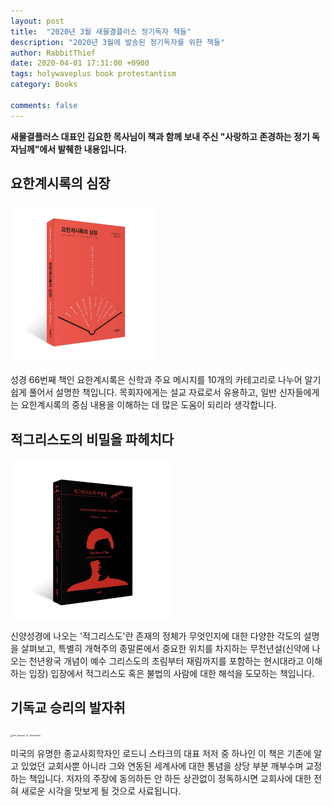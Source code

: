 ```yaml
---
layout: post
title:  "2020년 3월 새물결플러스 정기독자 책들"
description: "2020년 3월에 발송된 정기독자를 위한 책들"
author: RabbitThief
date: 2020-04-01 17:31:00 +0900
tags: holywaveplus book protestantism 
category: Books

comments: false
---	
```




**새물결플러스 대표인 김요한 목사님이 책과 함께 보내 주신 "사랑하고 존경하는 정기 독자님께"에서 발췌한 내용입니다.**



## 요한계시록의 심장

<img src="/assets/article_images/2020-04-01/the_heart_of_revelation.jpg" alt="the_heart_of_revelation" style="zoom:25%;" />

성경 66번째 책인 요한계시록은 신학과 주요 메시지를 10개의 카테고리로 나누어 알기 쉽게 풀어서 설명한 책입니다.  목회자에게는 설교 자료로서 유용하고, 일반 신자들에게는 요한계시록의 중심 내용을 이해하는 데  많은 도움이 되리라 생각합니다.



## 적그리스도의 비밀을 파헤치다

<img src="/assets/article_images/2020-04-01/the_man_of_sin.jpg" alt="the_man_of_sin" style="zoom:25%;" />

신양성경에 나오는 '적그리스도'란 존재의 정체가 무엇인지에 대한 다양한 각도의 설명을 살펴보고, 특별히 개혁주의 종말론에서 중요한 위치를 차지하는 무천년설(신약에 나오는 천년왕국 개념이 예수 그리스도의 초림부터 재림까지를 포함하는 현시대라고 이해하는 입장) 입장에서 적그리스도 혹은 불법의 사람에 대한 해석을 도모하는 책입니다.



## 기독교 승리의 발자취

<img src="/article_images/2020-04-01/the_triumph_of_christianity.jpg" alt="the_triumph_of_christianity" style="zoom:25%;" />

미국의 유명한 종교사회학자인 로드니 스타크의 대표 저저 중 하나인 이 책은 기존에 알고 있었던 교회사뿐 아니라 그와 연동된 세계사에 대한 통념을 상당 부분 깨부수며 교정하는 책입니다.  저자의 주장에 동의하든 안 하든 상관없이 정독하시면 교회사에 대한 전혀 새로운 시각을 맛보게 될 것으로 사료됩니다.

